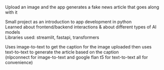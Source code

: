 Upload an image and the app generates a fake news article that goes along with it

Small project as an introduction to app development in python  
Learned about frontend/backend interactions & about different types of AI models  
Libraries used: streamlit, fastapi, transformers  
  
Uses image-to-text to get the caption for the image uploaded then uses text-to-text to generate the article based on the caption  
(nlpconnect for image-to-text and google flan t5 for text-to-text all for convenience)
